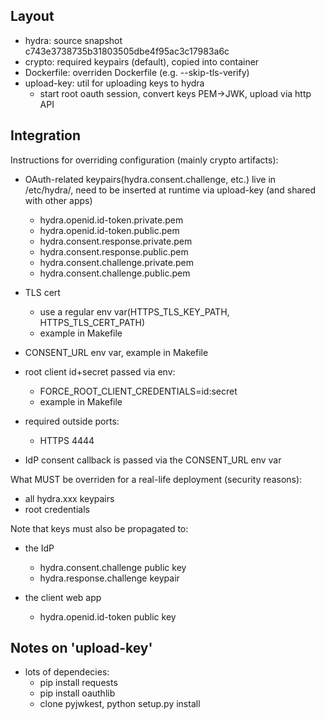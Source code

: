 ## Layout
- hydra: source snapshot c743e3738735b31803505dbe4f95ac3c17983a6c
- crypto: required keypairs (default), copied into container
- Dockerfile: overriden Dockerfile (e.g. --skip-tls-verify)
- upload-key: util for uploading keys to hydra
    - start root oauth session, convert keys PEM->JWK, upload via http API

## Integration
Instructions for overriding configuration (mainly crypto artifacts):
- OAuth-related keypairs(hydra.consent.challenge, etc.) live in /etc/hydra/, need to be inserted at runtime via upload-key (and shared with other apps)
    - hydra.openid.id-token.private.pem
    - hydra.openid.id-token.public.pem
    - hydra.consent.response.private.pem
    - hydra.consent.response.public.pem
    - hydra.consent.challenge.private.pem
    - hydra.consent.challenge.public.pem

- TLS cert
    - use a regular env var(HTTPS_TLS_KEY_PATH, HTTPS_TLS_CERT_PATH)
    - example in Makefile

- CONSENT_URL env var, example in Makefile

- root client id+secret passed via env:
    - FORCE_ROOT_CLIENT_CREDENTIALS=id:secret
    - example in Makefile

- required outside ports:
    - HTTPS 4444

- IdP consent callback is passed via the CONSENT_URL env var

What MUST be overriden for a real-life deployment (security reasons):
- all hydra.xxx keypairs
- root credentials

Note that keys must also be propagated to:
- the IdP
    - hydra.consent.challenge public key
    - hydra.response.challenge keypair

- the client web app
    - hydra.openid.id-token public key

## Notes on 'upload-key'
- lots of dependecies:
    - pip install requests
    - pip install oauthlib
    - clone pyjwkest, python setup.py install
